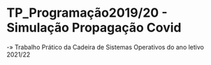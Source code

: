# TP_Programação2019/20 - Simulação Propagação Covid
-» Trabalho Prático da Cadeira de Sistemas Operativos do ano letivo 2021/22
